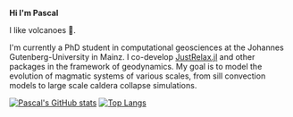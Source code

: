 **Hi I'm Pascal**

I like volcanoes 🌋.

I'm currently a PhD student in computational geosciences at the Johannes Gutenberg-University in Mainz. I co-develop [JustRelax.jl](https://github.com/PTsolvers/JustRelax.jl) and other packages in the framework of geodynamics. 
My goal is to model the evolution of magmatic systems of various scales, from sill convection models to large scale caldera collapse simulations. 

[![Pascal's GitHub stats](https://github-readme-stats.vercel.app/api?username=aelligp&theme=algolia&show_icon=true)](https://github.com/anuraghazra/github-readme-stats)      [![Top Langs](https://github-readme-stats.vercel.app/api/top-langs/?username=aelligp&theme=algolia&show_icon=true)](https://github.com/anuraghazra/github-readme-stats)

<!--
**aelligp/aelligp** is a ✨ _special_ ✨ repository because its `README.md` (this file) appears on your GitHub profile.

Here are some ideas to get you started:

- 🔭 I’m currently working on ...
- 🌱 I’m currently learning ...
- 👯 I’m looking to collaborate on ...
- 🤔 I’m looking for help with ...
- 💬 Ask me about ...
- 📫 How to reach me: ...
- 😄 Pronouns: ...
- ⚡ Fun fact: ...
-->
